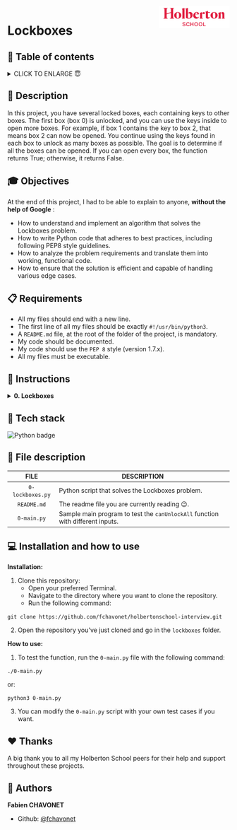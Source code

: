 <img  height="50px" align="right" src="https://raw.githubusercontent.com/fchavonet/fchavonet/main/resources/images/logo-holberton_school.png" alt="Holberton School logo">

# Lockboxes

## 🔖 Table of contents

<details>
        <summary>
        CLICK TO ENLARGE 😇
        </summary>
        📄 <a href="#description">Description</a>
        <br>
        🎓 <a href="#objectives">Objectives</a>
        <br>
        📋 <a href="#requirements">Requirements</a>
        <br>
        📝 <a href="#instructions">Instructions</a>
        <br>
        🔨 <a href="#tech-stack">Tech stack</a>
        <br>
        📂 <a href="#files-description">Files description</a>
        <br>
        💻 <a href="#installation_and_how_to_use">Installation and how to use</a>
        <br>
        ♥️ <a href="#thanks">Thanks</a>
        <br>
        👷 <a href="#authors">Authors</a>
</details>

## 📄 <span id="description">Description</span>

In this project, you have several locked boxes, each containing keys to other boxes. The first box (box 0) is unlocked, and you can use the keys inside to open more boxes. For example, if box 1 contains the key to box 2, that means box 2 can now be opened. You continue using the keys found in each box to unlock as many boxes as possible. The goal is to determine if all the boxes can be opened. If you can open every box, the function returns True; otherwise, it returns False.

## 🎓 <span id="objectives">Objectives</span>

At the end of this project, I had to be able to explain to anyone, **without the help of Google** :

- How to understand and implement an algorithm that solves the Lockboxes problem.
- How to write Python code that adheres to best practices, including following PEP8 style guidelines.
- How to analyze the problem requirements and translate them into working, functional code.
- How to ensure that the solution is efficient and capable of handling various edge cases.

## 📋 <span id="requirements">Requirements</span>

- All my files should end with a new line.
- The first line of all my files should be exactly `#!/usr/bin/python3`.
- A `README.md` file, at the root of the folder of the project, is mandatory.
- My code should be documented.
- My code should use the `PEP 8` style (version 1.7.x).
- All my files must be executable.

## 📝 <span id="instructions">Instructions</span>

<details>
    <summary>
        <b>0. Lockboxes</b>
    </summary>
    <br>

You have `n` number of locked boxes in front of you. Each box is numbered sequentially from `0` to `n - 1` and each box may contain keys to the other boxes.

Write a method that determines if all the boxes can be opened.

- Prototype: `def canUnlockAll(boxes)`.
- `boxes` is a list of lists.
- A key with the same number as a box opens that box.
- You can assume all keys will be positive integers:
    - There can be keys that do not have boxes.
- The first box `boxes[0]` is unlocked.
- Return `True` if all boxes can be opened, else return `False`.

```
carrie@ubuntu:~/lockboxes$ cat 0-main.py
#!/usr/bin/python3

canUnlockAll = __import__('0-lockboxes').canUnlockAll

boxes = [[1], [2], [3], [4], []]
print(canUnlockAll(boxes))

boxes = [[1, 4, 6], [2], [0, 4, 1], [5, 6, 2], [3], [4, 1], [6]]
print(canUnlockAll(boxes))

boxes = [[1, 4], [2], [0, 4, 1], [3], [], [4, 1], [5, 6]]
print(canUnlockAll(boxes))

carrie@ubuntu:~/lockboxes$
```

```
carrie@ubuntu:~/lockboxes$ ./0-main.py
True
True
False
carrie@ubuntu:~/lockboxes$
```

#
**Repo:**
- GitHub repository: `holbertonschool-interview`.
- Directory: `lockboxes`.
- File: `0-lockboxes.py`.
<hr>
</details>

## 🔨 <span id="tech-stack">Tech stack</span>

<p align="left">
    <img src="https://img.shields.io/badge/PYTHON-3776ab?logo=python&logoColor=white&style=for-the-badge" alt="Python badge">
</p>

## 📂 <span id="files-description">File description</span>

| **FILE**         | **DESCRIPTION**                                                                |
| :-----------:    | ------------------------------------------------------------------------------ |
| `0-lockboxes.py` | Python script that solves the Lockboxes problem.                               |
| `README.md`      | The readme file you are currently reading 😉.                                  |
| `0-main.py`      | Sample main program to test the `canUnlockAll` function with different inputs. |

## 💻 <span id="installation_and_how_to_use">Installation and how to use</span>

**Installation:**

1. Clone this repository:
    - Open your preferred Terminal.
    - Navigate to the directory where you want to clone the repository.
    - Run the following command:

```
git clone https://github.com/fchavonet/holbertonschool-interview.git
```

2. Open the repository you've just cloned  and go in the `lockboxes` folder.

**How to use:**

1. To test the function, run the `0-main.py` file with the following command:

```
./0-main.py
```

or:

```
python3 0-main.py
```

3. You can modify the `0-main.py` script with your own test cases if you want.

## ♥️ <span id="thanks">Thanks</span>

A big thank you to all my Holberton School peers for their help and support throughout these projects.

## 👷 <span id="authors">Authors</span>

**Fabien CHAVONET**
- Github: [@fchavonet](https://github.com/fchavonet)
